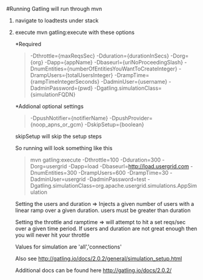 #Running
Gatling will run through mvn

1. navigate to loadtests under stack

1. execute mvn gatling:execute with these options

	*Required
	> -Dthrottle={maxReqsSec} -Dduration={durationInSecs} -Dorg={org}  -Dapp={appName} -Dbaseurl={uriNoProceedingSlash} -DnumEntities={numberOfEntitiesYouWantToCreateInteger} -DrampUsers={totalUsersInteger} -DrampTime={rampTimeIntegerSeconds} -DadminUser={username} -DadminPassword={pwd} -Dgatling.simulationClass={simulationFQDN}

	*Addional optional settings 
		
	>-DpushNotifier={notifierName} -DpushProvider={noop_apns_or_gcm} -DskipSetup={boolean}

	skipSetup will skip the setup steps

	So running will look something like this
	>mvn gatling:execute -Dthrottle=100 -Dduration=300 -Dorg=usergrid  -Dapp=load -Dbaseurl=http://load.usergrid.com -DnumEntities=300 -DrampUsers=600 -DrampTime=30 -DadminUser=usergrid -DadminPassword=test -Dgatling.simulationClass=org.apache.usergrid.simulations.AppSimulation
	
	Setting the users and duration => Injects a given number of users with a linear ramp over a given duration. users must be greater than duration
	
	Setting the throttle and ramptime => will attempt to hit a set reqs/sec over a given time period.  If users and duration are not great enough then you will never hit your throttle
	
	Values for simulation are 'all','connections'
	
	Also see http://gatling.io/docs/2.0.2/general/simulation_setup.html
	
	Additional docs can be found here http://gatling.io/docs/2.0.2/